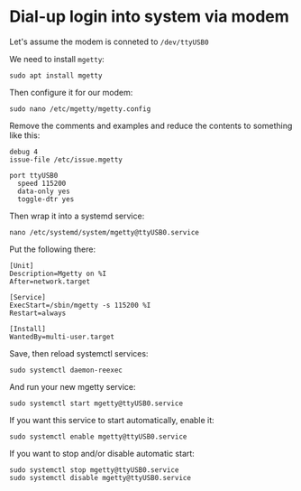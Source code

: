 # Dial-up login into system via modem

Let's assume the modem is conneted to `/dev/ttyUSB0`

We need to install `mgetty`:
```
sudo apt install mgetty
```

Then configure it for our modem:
```
sudo nano /etc/mgetty/mgetty.config
```

Remove the comments and examples and reduce the contents to something like this:

```
debug 4
issue-file /etc/issue.mgetty

port ttyUSB0
  speed 115200
  data-only yes
  toggle-dtr yes
```

Then wrap it into a systemd service:

```
nano /etc/systemd/system/mgetty@ttyUSB0.service
```

Put the following there:

```
[Unit]
Description=Mgetty on %I
After=network.target

[Service]
ExecStart=/sbin/mgetty -s 115200 %I
Restart=always

[Install]
WantedBy=multi-user.target
```

Save, then reload systemctl services:
```
sudo systemctl daemon-reexec
```

And run your new mgetty service:
```
sudo systemctl start mgetty@ttyUSB0.service
```

If you want this service to start automatically, enable it:
```
sudo systemctl enable mgetty@ttyUSB0.service
```

If you want to stop and/or disable automatic start:
```
sudo systemctl stop mgetty@ttyUSB0.service
sudo systemctl disable mgetty@ttyUSB0.service
```
